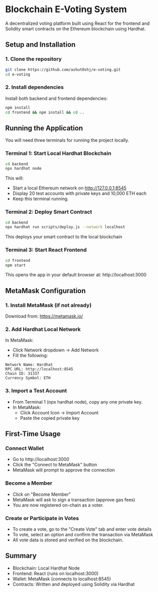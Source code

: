 # Blockchain E-Voting System

A decentralized voting platform built using React for the frontend and Solidity smart contracts on the Ethereum blockchain using Hardhat.

## Setup and Installation

### 1. Clone the repository
```bash
git clone https://github.com/ashut0shj/e-voting.git
cd e-voting
```

### 2. Install dependencies
Install both backend and frontend dependencies:
```bash
npm install
cd frontend && npm install && cd ..
```

## Running the Application

You will need three terminals for running the project locally.

### Terminal 1: Start Local Hardhat Blockchain
```bash
cd backend
npx hardhat node
```

This will:
- Start a local Ethereum network on http://127.0.0.1:8545
- Display 20 test accounts with private keys and 10,000 ETH each
- Keep this terminal running.

### Terminal 2: Deploy Smart Contract
```bash
cd backend
npx hardhat run scripts/deploy.js --network localhost
```

This deploys your smart contract to the local blockchain

### Terminal 3: Start React Frontend
```bash
cd frontend
npm start
```

This opens the app in your default browser at:
http://localhost:3000

## MetaMask Configuration

### 1. Install MetaMask (if not already)
Download from: https://metamask.io/

### 2. Add Hardhat Local Network
In MetaMask:
- Click Network dropdown → Add Network
- Fill the following:
```
Network Name: Hardhat
RPC URL: http://localhost:8545
Chain ID: 31337
Currency Symbol: ETH
```

### 3. Import a Test Account
- From Terminal 1 (npx hardhat node), copy any one private key.
- In MetaMask:
  - Click Account Icon → Import Account
  - Paste the copied private key

## First-Time Usage

### Connect Wallet
- Go to http://localhost:3000
- Click the "Connect to MetaMask" button
- MetaMask will prompt to approve the connection

### Become a Member
- Click on "Become Member"
- MetaMask will ask to sign a transaction (approve gas fees)
- You are now registered on-chain as a voter.

### Create or Participate in Votes
- To create a vote, go to the "Create Vote" tab and enter vote details
- To vote, select an option and confirm the transaction via MetaMask
- All vote data is stored and verified on the blockchain.

## Summary
- Blockchain: Local Hardhat Node
- Frontend: React (runs on localhost:3000)
- Wallet: MetaMask (connects to localhost:8545)
- Contracts: Written and deployed using Solidity via Hardhat
